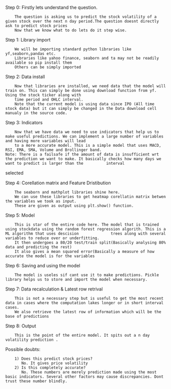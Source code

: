 Step 0: Firstly lets understand the question.

        The question is asking us to predict the stock volatility of a given stock over the next n day period.The question doesnt directly ask to predict stock prices
        Now that we know what to do lets do it step wise.
Step 1: Library import

        We will be importing standard python libraries like yf,seaborn,pandas etc.
        Libraries like yahoo finance, seaborn and ta may not be readily available so pip install them
        Others can be simply imported
Step 2: Data install        

        Now that libraries are installed, we need data that the model will train on. This can simply be done using download function from yf. Using the stock ticker along with
        time period and OHLC interval.
        Note that the current model is using data since IPO (All time stock data) but it can simply be changed in the Data download cell manualy in the source code.
Step 3: Indicators

        Now that we have data we need to use indicators that help us to make useful predictions. We can implement a large number of variables and having more variables will lead 
        to a more accurate model. This is a simple model that uses MACD, RSI, EMA, SMA, Volume and Brollinger band.
    Note: There is a failsafe if the amount of data is insufficient wrt the prediction we want to make. It basically checks how many days we want to predict is larger than the          interval
selected

Step 4: Corellation matrix and Feature Dristibution

        The seaborn and mathplot libraries shine here.
        We can use these libraries to get heatmap corellatin matrix betwen the variables we took as input.
        These are given as output using plt.show() function.
Step 5: Model

        This is star of the entire code here. The model that is trained using stockdata using the random forest regression algorith. This is a ML algorithm that uses descision              trees along with several variables to reduce over or underfitting.
        It then undergoes a 80/20 test/train split(Basically analysing 80% data and predicting the rest)
        It also gives a mean squared error(Basically a measure of how accurate the model is for the variables
Step 6: Saving and using the model

        The model is useles sif cant use it to make predictions. Pickle library helps us to store and import the model when necessary.
Step 7: Data recalculation & Latest row retrival

        This is not a necessary step but is useful to get the most recent data in cases where the computation lakes longer or in short interval cases.
        We also retrieve the latest row of information which will be the base of predictions
Step 8: Output

        This is the point of the entire model. It spits out a n day volatility prediction .

Possible doubts:

        1) Does this predict stock prices?
           No. It gives price volatility
        2) Is this completely accurate?
           No. These numbers are merely prediction made using the most basic indicators. Several other factors may cause discrepancies. Dont trust these number blindly.
